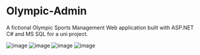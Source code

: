 # Olympic-Admin
 A fictional Olympic Sports Management Web application built with ASP.NET C# and MS SQL for a uni project. 
 
 
![image](https://user-images.githubusercontent.com/86550766/230876384-a5f81f19-235f-498a-ac06-5519be971fdc.png)
![image](https://user-images.githubusercontent.com/86550766/230876591-139018a1-2c19-4e88-a1b5-128d6b06c87d.png)
![image](https://user-images.githubusercontent.com/86550766/230876745-841789a6-0785-427c-924e-bd8f135cc628.png)
![image](https://user-images.githubusercontent.com/86550766/230876826-ba0aed4d-c9f8-4a41-a274-2317ad355fd7.png)
